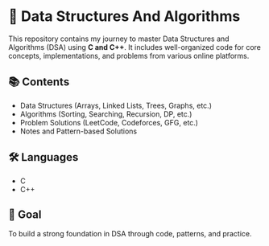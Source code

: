 # 🧠 Data Structures And Algorithms

This repository contains my journey to master Data Structures and Algorithms (DSA) using **C and C++**. It includes well-organized code for core concepts, implementations, and problems from various online platforms.

## 📚 Contents

- Data Structures (Arrays, Linked Lists, Trees, Graphs, etc.)
- Algorithms (Sorting, Searching, Recursion, DP, etc.)
- Problem Solutions (LeetCode, Codeforces, GFG, etc.)
- Notes and Pattern-based Solutions

## 🛠️ Languages

- C
- C++

## 📌 Goal

To build a strong foundation in DSA through code, patterns, and practice.
